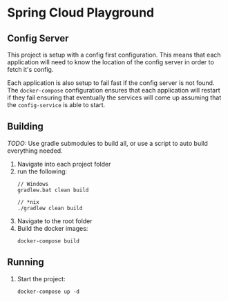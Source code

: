 # Spring Cloud Playground

## Config Server

This project is setup with a config first configuration. This means that each application will need to know the location of the config server in order to fetch it's config.

Each application is also setup to fail fast if the config server is not found. The `docker-compose` configuration ensures that each application will restart if they fail ensuring that eventually the services will come up assuming that the `config-service` is able to start.

## Building

*TODO:* Use gradle submodules to build all, or use a script to auto build everything needed.

1. Navigate into each project folder
1. run the following:
    ```
    // Windows
    gradlew.bat clean build
    
    // *nix
    ./gradlew clean build
    ```
1. Navigate to the root folder
1. Build the docker images:
    ```
    docker-compose build
    ```
    
## Running

1. Start the project:
    ```
    docker-compose up -d
    ```